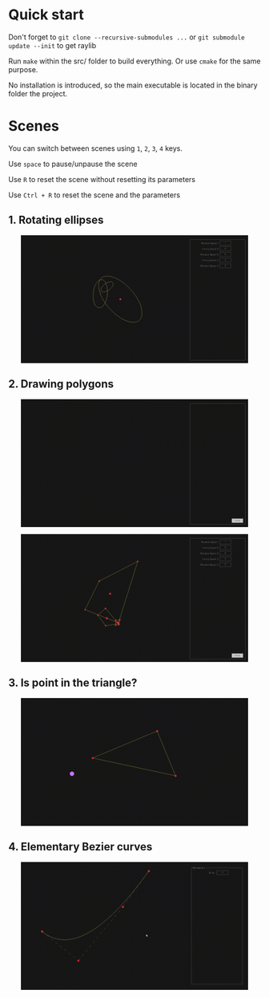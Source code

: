 # Quick start

Don't forget to `git clone --recursive-submodules ...` or `git submodule update --init` to get raylib

Run `make` within the src/ folder to build everything.
Or use `cmake` for the same purpose.

No installation is introduced, so the main executable is located in the binary folder the project.

# Scenes

You can switch between scenes using `1`, `2`, `3`, `4` keys.

Use `space` to pause/unpause the scene

Use `R` to reset the scene without resetting its parameters

Use `Ctrl + R` to reset the scene and the parameters 

## 1. Rotating ellipses

<img src=".github/1.gif" alt="scene_1" width="90%" height="90%" style="display: block;
    margin-left: auto;
    margin-right: auto;">
</img>

## 2. Drawing polygons

<img src=".github/2.gif" alt="scene_2_1" width="90%" height="90%" style="display: block;
    margin-left: auto;
    margin-right: auto;">
</img>

<img src=".github/3.gif" alt="scene_2_2" width="90%" height="90%" style="display: block;
    margin-left: auto;
    margin-right: auto;">
</img>

## 3. Is point in the triangle?

<img src=".github/4.gif" alt="scene_3" width="90%" height="90%" style="display: block;
    margin-left: auto;
    margin-right: auto;">
</img>

## 4. Elementary Bezier curves

<img src=".github/5.gif" alt="scene_3" width="90%" height="90%" style="display: block;
    margin-left: auto;
    margin-right: auto;">
</img>